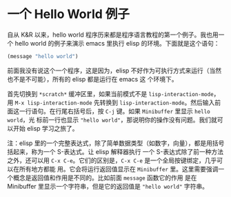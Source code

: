 # 一个 Hello World 例子

自从 K&R 以来，hello world 程序历来都是程序语言教程的第一个例子。我也用一个 hello world 的例子来演示 emacs 里执行 elisp
的环境。下面就是这个语句：

```cl
(message "hello world")
```

前面我没有说这个一个程序，这是因为，elisp 不好作为可执行方式来运行（当然也不是不可能），所有的 elisp 都是运行在 emacs 这
个环境下。

首先切换到 `*scratch*` 缓冲区里，如果当前模式不是 `lisp-interaction-mode`，用 `M-x lisp-interaction-mode` 先转换到
`lisp-interaction-mode`。然后输入前面这一行语句。在行尾右括号后，按 `C-j` 键。如果 `Minibuffer` 里显示 `hello world`，光
标前一行也显示 `"hello world"`，那说明你的操作没有问题。我们就可以开始 elisp 学习之旅了。

注：elisp 里的一个完整表达式，除了简单数据类型（如数字，向量），都是用括号括起来，称为一个 S-表达式。让 elisp 解释器执行
一个 S-表达式除了前一种方法之外，还可以用 `C-x C-e`。它们的区别是，`C-x C-e` 是一个全局按键绑定，几乎可以在所有地方都能
用。它会将运行返回值显示在 `Minibuffer` 里。这里需要强调一个概念是返回值和作用是不同的。比如前面 `message` 函数它的作用
是在 Minibuffer 里显示一个字符串，但是它的返回值是 `"hello world"` 字符串。
